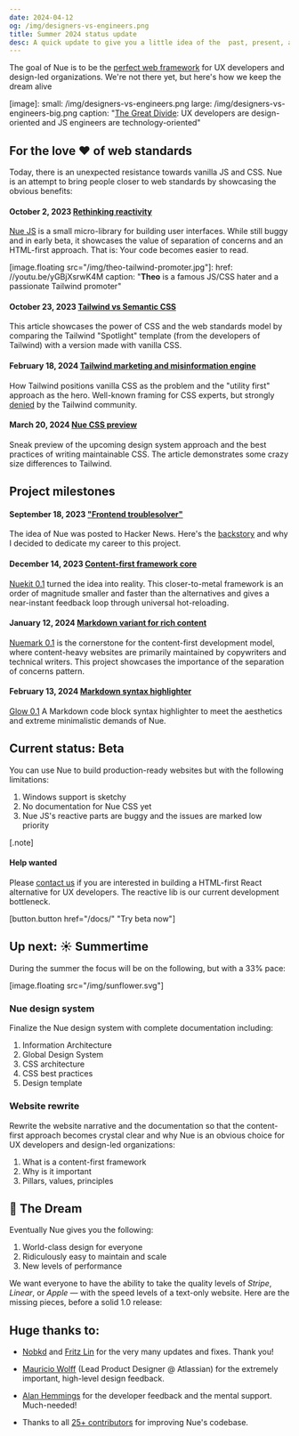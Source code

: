 ```yaml
---
date: 2024-04-12
og: /img/designers-vs-engineers.png
title: Summer 2024 status update
desc: A quick update to give you a little idea of the  past, present, and the future of the Nue framework.
---
```



The goal of Nue is to be the [perfect web framework](/blog/perfect-web-framework/) for UX developers and design-led organizations. We're not there yet, but here's how we keep the dream alive

[image]:
  small: /img/designers-vs-engineers.png
  large: /img/designers-vs-engineers-big.png
  caption:  "[The Great Divide](//css-tricks.com/the-great-divide/): UX developers are design-oriented and JS engineers are technology-oriented"


## For the love ❤️ of web standards
Today, there is an unexpected resistance towards vanilla JS and CSS. Nue is an attempt to bring people closer to web standards by showcasing the obvious benefits:


#### October 2, 2023 [Rethinking reactivity](/blog/rethinking-reactivity/)
[Nue JS](//github.com/nuejs/nue/tree/master/packages/nuejs) is a small micro-library for building user interfaces. While still buggy and in early beta, it showcases the value of separation of concerns and an HTML-first approach. That is: Your code becomes easier to read.


[image.floating src="/img/theo-tailwind-promoter.jpg"]:
  href: //youtu.be/yGBjXsrwK4M
  caption: "**Theo** is a famous JS/CSS hater and a passionate Tailwind promoter"


#### October 23, 2023 [Tailwind vs Semantic CSS](/blog/tailwind-vs-semantic-css/)
This article showcases the power of CSS and the web standards model by comparing the Tailwind "Spotlight" template (from the developers of Tailwind) with a version made with vanilla CSS.


#### February 18, 2024 [Tailwind marketing and misinformation engine](/blog/tailwind-misinformation-engine/)
How Tailwind positions vanilla CSS as the problem and the "utility first" approach as the hero. Well-known framing for CSS experts, but strongly [denied](//youtu.be/yGBjXsrwK4M) by the Tailwind community.

#### March 20, 2024 [Nue CSS preview](/blog/introducing-nue-css/)
Sneak preview of the upcoming design system approach and the best practices of writing maintainable CSS. The article demonstrates some crazy size differences to Tailwind.


## Project milestones


#### September 18, 2023 ["Frontend troublesolver"](/blog/backstory/)
The idea of Nue was posted to Hacker News. Here's the [backstory](/blog/backstory/) and why I decided to dedicate my career to this project.

#### December 14, 2023 [Content-first framework core](/blog/nuekit-010/)
[Nuekit 0.1](/blog/nuekit-010/) turned the idea into reality. This closer-to-metal framework is an order of magnitude smaller and faster than the alternatives and gives a near-instant feedback loop through universal hot-reloading.

#### January 12, 2024 [Markdown variant for rich content](/blog/introducing-nuemark/)
[Nuemark 0.1](/blog/introducing-nuemark/) is the cornerstone for the content-first development model, where content-heavy websites are primarily maintained by copywriters and technical writers. This project showcases the importance of the separation of concerns pattern.

#### February 13, 2024 [Markdown syntax highlighter](/blog/introducing-glow/)
[Glow 0.1](/blog/introducing-glow/) A Markdown code block syntax highlighter to meet the aesthetics and extreme minimalistic demands of Nue.


## Current status: Beta
You can use Nue to build production-ready websites but with the following limitations:

1. Windows support is sketchy
2. No documentation for Nue CSS yet
3. Nue JS's reactive parts are buggy and the issues are marked low priority


[.note]
  #### Help wanted
  Please [contact us](//github.com/nuejs/nue/discussions) if you are interested in building a HTML-first React alternative for UX developers. The reactive lib is our current development bottleneck.

[button.button href="/docs/" "Try beta now"]

## Up next: ☀️ Summertime
During the summer the focus will be on the following, but with a 33% pace:

[image.floating src="/img/sunflower.svg"]

### Nue design system
Finalize the Nue design system with complete documentation including:

1. Information Architecture
2. Global Design System
3. CSS architecture
4. CSS best practices
5. Design template


### Website rewrite
Rewrite the website narrative and the documentation so that the content-first approach becomes crystal clear and why Nue is an obvious choice for UX developers and design-led organizations:

1. What is a content-first framework
2. Why is it important
3. Pillars, values, principles


## 🦄 The Dream
Eventually Nue gives you the following:

1. World-class design for everyone
2. Ridiculously easy to maintain and scale
3. New levels of performance

We want everyone to have the ability to take the quality levels of *Stripe*, *Linear*, or *Apple* — with the speed levels of a text-only website. Here are the missing pieces, before a solid 1.0 release:


## Huge thanks to:
- [Nobkd](//github.com/nobkd) and [Fritz Lin](//github.com/fritx) for the very many updates and fixes. Thank you!

- [Mauricio Wolff](//www.linkedin.com/in/mauriciowolff/) (Lead Product Designer @ Atlassian) for the extremely important, high-level design feedback.

- [Alan Hemmings](//github.com/goblinfactory) for the developer feedback and the mental support. Much-needed!

- Thanks to all [25+ contributors](//github.com/nuejs/nue/graphs/contributors) for improving Nue's codebase.
